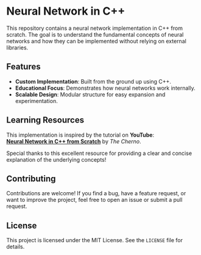 # Neural Network in C++

This repository contains a neural network implementation in C++ from scratch. The goal is to understand the fundamental concepts of neural networks and how they can be implemented without relying on external libraries.

## Features

- **Custom Implementation**: Built from the ground up using C++.
- **Educational Focus**: Demonstrates how neural networks work internally.
- **Scalable Design**: Modular structure for easy expansion and experimentation.

## Learning Resources

This implementation is inspired by the tutorial on **YouTube**:  
[**Neural Network in C++ from Scratch**](https://www.youtube.com/watch?v=ntKn5TPHHAk&t=945s) by *The Cherno*.

Special thanks to this excellent resource for providing a clear and concise explanation of the underlying concepts!

## Contributing

Contributions are welcome! If you find a bug, have a feature request, or want to improve the project, feel free to open an issue or submit a pull request.

## License

This project is licensed under the MIT License. See the `LICENSE` file for details.
